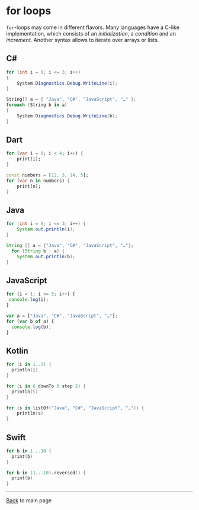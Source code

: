 # for loops

`for`-loops may come in different flavors. Many languages have a C-like implementation, which consists of an *initialization*, a *condition* and an *increment*. Another syntax allows to iterate over arrays or lists.

## C#

```csharp
for (int i = 0; i <= 3; i++)
{
    System.Diagnostics.Debug.WriteLine(i);
}
```

```csharp
String[] a = { "Java", "C#", "JavaScript", "…" };
foreach (String b in a)
{
    System.Diagnostics.Debug.WriteLine(b);
}
```

## Dart

```dart
for (var i = 0; i < 4; i++) {
    print(i);
}
```

```dart
const numbers = [12, 3, 14, 5]; 
for (var n in numbers) { 
    print(n); 
} 
```

## Java

```java
for (int i = 0; i <= 3; i++) {
    System.out.println(i);
}
```

```java
String [] a = {"Java", "C#", "JavaScript", "…"};
  for (String b : a) {
    System.out.println(b);
}
```

## JavaScript

```javascript
for (i = 1; i <= 3; i++) {
 console.log(i);
}
```

```javascript
var a = ["Java", "C#", "JavaScript", "…"];
for (var b of a) {
  console.log(b);
}
```

## Kotlin

```kotlin
for (i in 1..3) {
  println(i)
}
```

```kotlin
for (i in 6 downTo 0 step 2) {
  println(i)
}
```

```kotlin
for (s in listOf("Java", "C#", "JavaScript", "…")) {
    println(s)
}
```

## Swift

```swift
for b in 1...10 {
  print(b)
}
```

```swift
for b in (1...10).reversed() {
  print(b)
}
```

---
[Back](/README.md) to main page